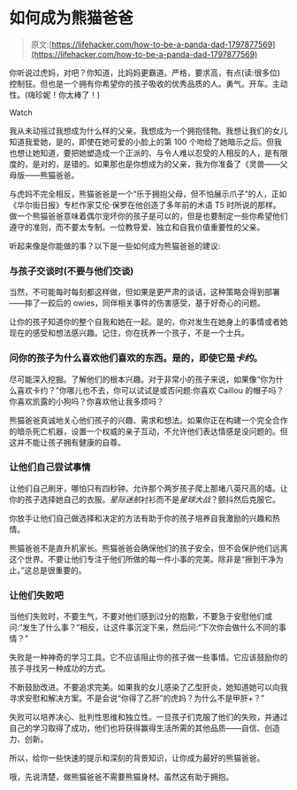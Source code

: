# 如何成为熊猫爸爸

> 原文:[https://lifehacker.com/how-to-be-a-panda-dad-1797877569](https://lifehacker.com/how-to-be-a-panda-dad-1797877569)

你听说过虎妈，对吧？你知道，比妈妈更霸道。严格，要求高，有点(读:很多位)控制狂。但也是一个拥有你希望你的孩子吸收的优秀品质的人。勇气。开车。主动性。(嗨珍妮！你太棒了！)

Watch

我从未动摇过我想成为什么样的父亲。我想成为一个拥抱怪物。我想让我们的女儿知道我爱她，是的，即使在她可爱的小脸上的第 100 个吻给了她暗示之后。但我也想让她知道，要把她塑造成一个正派的、与令人难以忍受的人相反的人，是有限度的，是对的，是错的。如果那也是你想成为的父亲，我为你准备了《灵兽——父母版——熊猫爸爸。

与虎妈不完全相反，熊猫爸爸是一个“乐于拥抱父母，但不怕展示爪子”的人，正如《华尔街日报》专栏作家艾伦·保罗在他创造了多年前的术语 T5 时所说的那样。做一个熊猫爸爸意味着偶尔宠坏你的孩子是可以的，但是也要制定一些你希望他们遵守的准则，而不要太专制。一位教导爱、独立和自我价值重要性的父亲。

听起来像是你能做的事？以下是一些如何成为熊猫爸爸的建议:

### **与孩子交谈时(不要与他们交谈)**

当然，不可能每时每刻都这样做，但如果是更严肃的谈话，这种策略会得到部署——摔了一跤后的 owies，同伴相关事件的伤害感受，基于好奇心的问题。

让你的孩子知道你的整个自我和她在一起。是的，你对发生在她身上的事情或者她现在的感受和想法感兴趣。记住，你在抚养一个孩子，不是一个士兵。

### 问你的孩子为什么喜欢他们喜欢的东西。是的，即使它是*卡约*。

尽可能深入挖掘。了解他们的根本兴趣。对于非常小的孩子来说，如果像“你为什么喜欢卡约？”你哪儿也不去，你可以试试是或否问题:你喜欢 Caillou 的帽子吗？你喜欢凯露的小狗吗？你喜欢他让我多烦吗？

熊猫爸爸真诚地关心他们孩子的兴趣、需求和想法。如果你正在构建一个完全合作的暗杀死亡机器，设置一个权威的亲子互动，不允许他们表达情感是没问题的。但这并不能让孩子拥有健康的自尊。

### **让他们自己尝试事情**

让他们自己刷牙，哪怕只有四秒钟。允许那个两岁孩子爬上那堵八英尺高的墙。让你的孩子选择她自己的衣服。*星际迷航*衬衫而不是*星球大战*？颤抖然后克服它。

你放手让他们自己做选择和决定的方法有助于你的孩子培养自我激励的兴趣和热情。

熊猫爸爸不是直升机家长。熊猫爸爸会确保他们的孩子安全，但不会保护他们远离这个世界。不要让他们专注于他们所做的每一件小事的完美。除非是“擦到干净为止。”这总是很重要的。

### 让他们失败吧

当他们失败时，不要生气，不要对他们感到过分的抱歉，不要急于安慰他们或问:“发生了什么事？”相反，让这件事沉淀下来，然后问:“下次你会做什么不同的事情？”

失败是一种神奇的学习工具。它不应该阻止你的孩子做一些事情。它应该鼓励你的孩子寻找另一种成功的方式。

不断鼓励改进。不要追求完美。如果我的女儿感染了乙型肝炎，她知道她可以向我寻求安慰和解决方案。不是会说“你得了乙肝”的虎妈？为什么不是甲肝+？”

失败可以培养决心、批判性思维和独立性。一旦孩子们克服了他们的失败，并通过自己的学习取得了成功，他们也将获得赢得生活所需的其他品质——自信、创造力、创新。

所以，给你一些快速的提示和深刻的背景知识，让你成为最好的熊猫爸爸。

哦，先说清楚，做熊猫爸爸不需要熊猫身材。虽然这有助于拥抱。